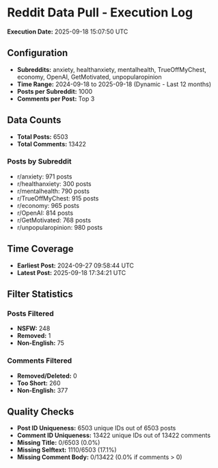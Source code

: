 # Reddit Data Pull - Execution Log

**Execution Date:** 2025-09-18 15:07:50 UTC

## Configuration
- **Subreddits:** anxiety, healthanxiety, mentalhealth, TrueOffMyChest, economy, OpenAI, GetMotivated, unpopularopinion
- **Time Range:** 2024-09-18 to 2025-09-18 (Dynamic - Last 12 months)
- **Posts per Subreddit:** 1000
- **Comments per Post:** Top 3

## Data Counts
- **Total Posts:** 6503
- **Total Comments:** 13422

### Posts by Subreddit
- r/anxiety: 971 posts
- r/healthanxiety: 300 posts
- r/mentalhealth: 790 posts
- r/TrueOffMyChest: 915 posts
- r/economy: 965 posts
- r/OpenAI: 814 posts
- r/GetMotivated: 768 posts
- r/unpopularopinion: 980 posts

## Time Coverage
- **Earliest Post:** 2024-09-27 09:58:44 UTC
- **Latest Post:** 2025-09-18 17:34:21 UTC

## Filter Statistics
### Posts Filtered
- **NSFW:** 248
- **Removed:** 1
- **Non-English:** 75

### Comments Filtered
- **Removed/Deleted:** 0
- **Too Short:** 260
- **Non-English:** 377

## Quality Checks
- **Post ID Uniqueness:** 6503 unique IDs out of 6503 posts
- **Comment ID Uniqueness:** 13422 unique IDs out of 13422 comments
- **Missing Title:** 0/6503 (0.0%)
- **Missing Selftext:** 1110/6503 (17.1%)
- **Missing Comment Body:** 0/13422 (0.0% if comments > 0)
